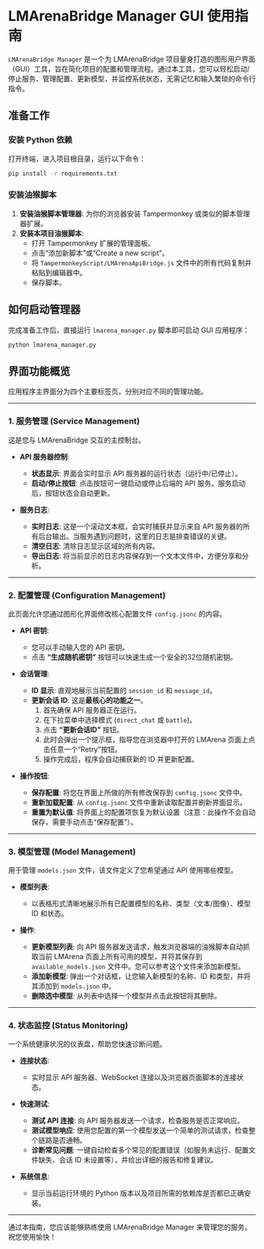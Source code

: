 # LMArenaBridge Manager GUI 使用指南

`LMArenaBridge Manager` 是一个为 LMArenaBridge 项目量身打造的图形用户界面（GUI）工具，旨在简化项目的配置和管理流程。通过本工具，您可以轻松启动/停止服务、管理配置、更新模型，并监控系统状态，无需记忆和输入繁琐的命令行指令。

## 准备工作

### 安装 Python 依赖
打开终端，进入项目根目录，运行以下命令：
```bash
pip install -r requirements.txt
```

### 安装油猴脚本
1.  **安装油猴脚本管理器**: 为你的浏览器安装 Tampermonkey 或类似的脚本管理器扩展。
2.  **安装本项目油猴脚本**:
    *   打开 Tampermonkey 扩展的管理面板。
    *   点击“添加新脚本”或“Create a new script”。
    *   将 `TampermonkeyScript/LMArenaApiBridge.js` 文件中的所有代码复制并粘贴到编辑器中。
    *   保存脚本。

## 如何启动管理器

完成准备工作后，直接运行 `lmarena_manager.py` 脚本即可启动 GUI 应用程序：

```bash
python lmarena_manager.py
```

## 界面功能概览

应用程序主界面分为四个主要标签页，分别对应不同的管理功能。

---

### 1. 服务管理 (Service Management)

这是您与 LMArenaBridge 交互的主控制台。

  <!-- 占位符 -->

-   **API 服务器控制**:
    -   **状态显示**: 界面会实时显示 API 服务器的运行状态（运行中/已停止）。
    -   **启动/停止按钮**: 点击按钮可一键启动或停止后端的 API 服务。服务启动后，按钮状态会自动更新。

-   **服务日志**:
    -   **实时日志**: 这是一个滚动文本框，会实时捕获并显示来自 API 服务器的所有后台输出。当服务遇到问题时，这里的日志是排查错误的关键。
    -   **清空日志**: 清除日志显示区域的所有内容。
    -   **导出日志**: 将当前显示的日志内容保存到一个文本文件中，方便分享和分析。

---

### 2. 配置管理 (Configuration Management)

此页面允许您通过图形化界面修改核心配置文件 `config.jsonc` 的内容。

-   **API 密钥**:
    -   您可以手动输入您的 API 密钥。
    -   点击 **“生成随机密钥”** 按钮可以快速生成一个安全的32位随机密钥。

-   **会话管理**:
    -   **ID 显示**: 直观地展示当前配置的 `session_id` 和 `message_id`。
    -   **更新会话 ID**: 这是**最核心的功能之一**。
        1.  首先确保 API 服务器正在运行。
        2.  在下拉菜单中选择模式 (`direct_chat` 或 `battle`)。
        3.  点击 **“更新会话ID”** 按钮。
        4.  此时会弹出一个提示框，指导您在浏览器中打开的 LMArena 页面上点击任意一个“Retry”按钮。
        5.  操作完成后，程序会自动捕获新的 ID 并更新配置。

-   **操作按钮**:
    -   **保存配置**: 将您在界面上所做的所有修改保存到 `config.jsonc` 文件中。
    -   **重新加载配置**: 从 `config.jsonc` 文件中重新读取配置并刷新界面显示。
    -   **重置为默认值**: 将界面上的配置项恢复为默认设置（注意：此操作不会自动保存，需要手动点击“保存配置”）。

---

### 3. 模型管理 (Model Management)

用于管理 `models.json` 文件，该文件定义了您希望通过 API 使用哪些模型。

-   **模型列表**:
    -   以表格形式清晰地展示所有已配置模型的名称、类型（文本/图像）、模型 ID 和状态。

-   **操作**:
    -   **更新模型列表**: 向 API 服务器发送请求，触发浏览器端的油猴脚本自动抓取当前 LMArena 页面上所有可用的模型，并将其保存到 `available_models.json` 文件中。您可以参考这个文件来添加新模型。
    -   **添加新模型**: 弹出一个对话框，让您输入新模型的名称、ID 和类型，并将其添加到 `models.json` 中。
    -   **删除选中模型**: 从列表中选择一个模型并点击此按钮将其删除。

---

### 4. 状态监控 (Status Monitoring)

一个系统健康状况的仪表盘，帮助您快速诊断问题。

-   **连接状态**:
    -   实时显示 API 服务器、WebSocket 连接以及浏览器页面脚本的连接状态。

-   **快速测试**:
    -   **测试 API 连接**: 向 API 服务器发送一个请求，检查服务是否正常响应。
    -   **测试模型响应**: 使用您配置的第一个模型发送一个简单的测试请求，检查整个链路是否通畅。
    -   **诊断常见问题**: 一键自动检查多个常见的配置错误（如服务未运行、配置文件缺失、会话 ID 未设置等），并给出详细的报告和修复建议。

-   **系统信息**:
    -   显示当前运行环境的 Python 版本以及项目所需的依赖库是否都已正确安装。

---

通过本指南，您应该能够熟练使用 LMArenaBridge Manager 来管理您的服务。祝您使用愉快！
